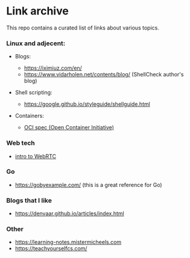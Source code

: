 # Link archive

This repo contains a curated list of links about various topics.

### Linux and adjecent:

- Blogs:

  - https://iximiuz.com/en/
  - https://www.vidarholen.net/contents/blog/ (ShellCheck author's blog)

- Shell scripting:
  - https://google.github.io/styleguide/shellguide.html
- Containers:
  - [OCI spec (Open Container Initiative)](https://github.com/opencontainers/runtime-spec/blob/main/spec.md)

### Web tech

- [intro to WebRTC](https://www.html5rocks.com/en/tutorials/webrtc/basics/#toc-first)

### Go
- https://gobyexample.com/ (this is a great reference for Go)

### Blogs that I like

- https://denvaar.github.io/articles/index.html

### Other

- https://learning-notes.mistermicheels.com
- https://teachyourselfcs.com/
